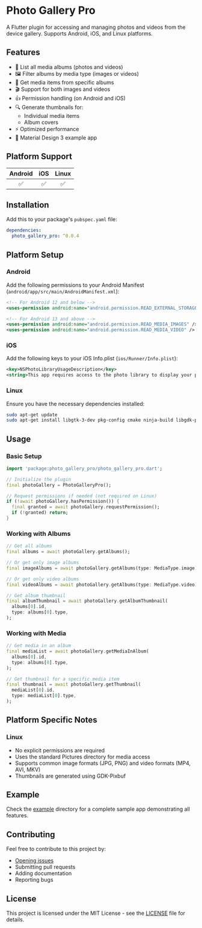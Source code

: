 # Photo Gallery Pro

A Flutter plugin for accessing and managing photos and videos from the device gallery. Supports Android, iOS, and Linux platforms.

## Features

- 📱 List all media albums (photos and videos)
- 🖼️ Filter albums by media type (images or videos)
- 📂 Get media items from specific albums
- 🎬 Support for both images and videos
- 👍 Permission handling (on Android and iOS)
- 🔍 Generate thumbnails for:
  - Individual media items
  - Album covers
- ⚡ Optimized performance
- 🎨 Material Design 3 example app

## Platform Support

| Android | iOS | Linux |
|:-------:|:---:|:-----:|
|    ✅    |  ✅  |   ✅   |

## Installation

Add this to your package's `pubspec.yaml` file:

```yaml
dependencies:
  photo_gallery_pro: ^0.0.4
```

## Platform Setup

### Android

Add the following permissions to your Android Manifest (`android/app/src/main/AndroidManifest.xml`):

```xml
<!-- For Android 12 and below -->
<uses-permission android:name="android.permission.READ_EXTERNAL_STORAGE" />

<!-- For Android 13 and above -->
<uses-permission android:name="android.permission.READ_MEDIA_IMAGES" />
<uses-permission android:name="android.permission.READ_MEDIA_VIDEO" />
```

### iOS

Add the following keys to your iOS Info.plist (`ios/Runner/Info.plist`):

```xml
<key>NSPhotoLibraryUsageDescription</key>
<string>This app requires access to the photo library to display your photos and videos.</string>
```

### Linux

Ensure you have the necessary dependencies installed:

```bash
sudo apt-get update
sudo apt-get install libgtk-3-dev pkg-config cmake ninja-build libgdk-pixbuf2.0-dev
```

## Usage

### Basic Setup

```dart
import 'package:photo_gallery_pro/photo_gallery_pro.dart';

// Initialize the plugin
final photoGallery = PhotoGalleryPro();

// Request permissions if needed (not required on Linux)
if (!await photoGallery.hasPermission()) {
  final granted = await photoGallery.requestPermission();
  if (!granted) return;
}
```

### Working with Albums

```dart
// Get all albums
final albums = await photoGallery.getAlbums();

// Or get only image albums
final imageAlbums = await photoGallery.getAlbums(type: MediaType.image);

// Or get only video albums
final videoAlbums = await photoGallery.getAlbums(type: MediaType.video);

// Get album thumbnail
final albumThumbnail = await photoGallery.getAlbumThumbnail(
  albums[0].id,
  type: albums[0].type,
);
```

### Working with Media

```dart
// Get media in an album
final mediaList = await photoGallery.getMediaInAlbum(
  albums[0].id,
  type: albums[0].type,
);

// Get thumbnail for a specific media item
final thumbnail = await photoGallery.getThumbnail(
  mediaList[0].id,
  type: mediaList[0].type,
);
```

## Platform Specific Notes

### Linux

- No explicit permissions are required
- Uses the standard Pictures directory for media access
- Supports common image formats (JPG, PNG) and video formats (MP4, AVI, MKV)
- Thumbnails are generated using GDK-Pixbuf

## Example

Check the [example](example) directory for a complete sample app demonstrating all features.

## Contributing

Feel free to contribute to this project by:

- [Opening issues](https://github.com/binkapS/photo_gallery_pro/issues)
- Submitting pull requests
- Adding documentation
- Reporting bugs

## License

This project is licensed under the MIT License - see the [LICENSE](LICENSE) file for details.
